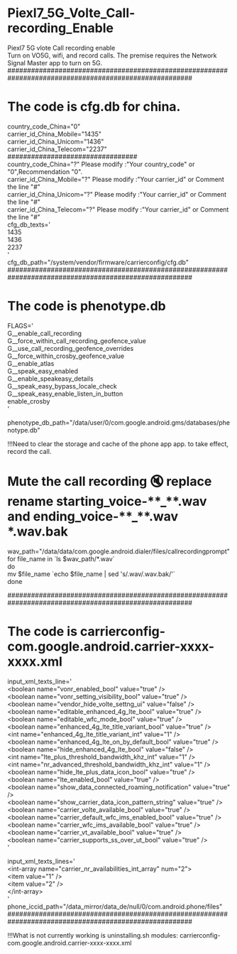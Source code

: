 # Piexl7_5G_Volte_Call-recording_Enable  
Piexl7 5G vlote Call recording enable  
Turn on VO5G, wifi, and record calls. The premise requires the Network Signal Master app to turn on 5G.  
#######################################################################################################  
# The code is cfg.db for china.  
country_code_China="0"  
carrier_id_China_Mobile="1435"  
carrier_id_China_Unicom="1436"  
carrier_id_China_Telecom="2237"  
#################################  
country_code_China="?"        Please modify :"Your country_code" or "0",Recommendation "0".  
carrier_id_China_Mobile="?"   Please modify :"Your carrier_id" or Comment the line "#"  
carrier_id_China_Unicom="?"   Please modify :"Your carrier_id" or Comment the line "#"  
carrier_id_China_Telecom="?"  Please modify :"Your carrier_id" or Comment the line "#"  
cfg_db_texts='  
1435  
1436  
2237  
'  
cfg_db_path="/system/vendor/firmware/carrierconfig/cfg.db"  
#######################################################################################################
# The code is phenotype.db  
FLAGS='  
G__enable_call_recording  
G__force_within_call_recording_geofence_value  
G__use_call_recording_geofence_overrides  
G__force_within_crosby_geofence_value  
G__enable_atlas  
G__speak_easy_enabled  
G__enable_speakeasy_details  
G__speak_easy_bypass_locale_check  
G__speak_easy_enable_listen_in_button  
enable_crosby  
'  

phenotype_db_path="/data/user/0/com.google.android.gms/databases/phenotype.db"  
  
!!!Need to clear the storage and cache of the phone app app. to take effect, record the call.  

# Mute the call recording 🔇 replace rename starting_voice-\*\*\_\*\*.wav and ending_voice-\*\*\_\*\*.wav  \*.wav.bak  
wav_path="/data/data/com.google.android.dialer/files/callrecordingprompt"  
for file_name in \`ls $wav_path/*.wav\`  
do  
mv \$file_name \`echo $file_name | sed 's/\.wav/\.wav\.bak/'\`  
done  

#######################################################################################################  
# The code is carrierconfig-com.google.android.carrier-xxxx-xxxx.xml  
input_xml_texts_line='  
<boolean name="vonr_enabled_bool" value="true" \/>  
<boolean name="vonr_setting_visibility_bool" value="true" \/>  
<boolean name="vendor_hide_volte_settng_ui" value="false" \/>  
<boolean name="editable_enhanced_4g_lte_bool" value="true" \/>  
<boolean name="editable_wfc_mode_bool" value="true" \/>  
<boolean name="enhanced_4g_lte_title_variant_bool" value="true" \/>  
<int name="enhanced_4g_lte_title_variant_int" value="1" \/>  
<boolean name="enhanced_4g_lte_on_by_default_bool" value="true" \/>  
<boolean name="hide_enhanced_4g_lte_bool" value="false" \/>  
<int name="lte_plus_threshold_bandwidth_khz_int" value="1" \/>  
<int name="nr_advanced_threshold_bandwidth_khz_int" value="1" \/>  
<boolean name="hide_lte_plus_data_icon_bool" value="true" \/>  
<boolean name="lte_enabled_bool" value="true" \/>  
<boolean name="show_data_connected_roaming_notification" value="true" \/>  
<boolean name="show_carrier_data_icon_pattern_string" value="true" \/>  
<boolean name="carrier_volte_available_bool" value="true" \/>  
<boolean name="carrier_default_wfc_ims_enabled_bool" value="true" \/>  
<boolean name="carrier_wfc_ims_available_bool" value="true" \/>  
<boolean name="carrier_vt_available_bool" value="true" \/>  
<boolean name="carrier_supports_ss_over_ut_bool" value="true" \/>  
'  
  
input_xml_texts_lines='  
<int-array name="carrier_nr_availabilities_int_array" num="2"\>  
<item value="1" \/>  
<item value="2" \/>  
<\/int-array>  
'  
phone_iccid_path="/data_mirror/data_de/null/0/com.android.phone/files"  
#######################################################################################################  
  
!!!What is not currently working is uninstalling.sh modules: carrierconfig-com.google.android.carrier-xxxx-xxxx.xml  
  
